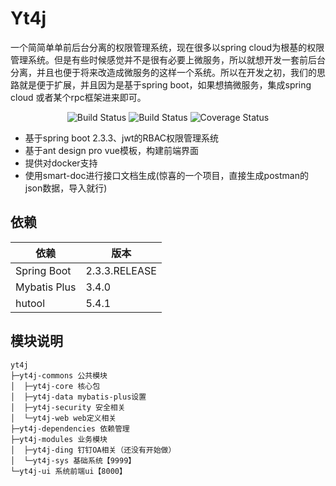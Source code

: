 # Yt4j 

一个简简单单前后台分离的权限管理系统，现在很多以spring cloud为根基的权限管理系统。但是有些时候感觉并不是很有必要上微服务，所以就想开发一套前后台分离，并且也便于将来改造成微服务的这样一个系统。所以在开发之初，我们的思路就是便于扩展，并且因为是基于spring boot，如果想搞微服务，集成spring cloud 或者某个rpc框架进来即可。

<p align="center">
 <img src="https://img.shields.io/badge/Yt4j-1.0.1-success.svg" alt="Build Status">
 <img src="https://img.shields.io/badge/antd%20vue%20pro-3.0.0-green.svg" alt="Build Status">
 <img src="https://img.shields.io/badge/spring%20boot-2.3.3-blue" alt="Coverage Status">
</p>


- 基于spring boot 2.3.3、jwt的RBAC权限管理系统
- 基于ant design pro vue模板，构建前端界面
- 提供对docker支持
- 使用smart-doc进行接口文档生成(惊喜的一个项目，直接生成postman的json数据，导入就行)



## 依赖


依赖 | 版本
---|---
Spring Boot |  2.3.3.RELEASE 
Mybatis Plus | 3.4.0
hutool | 5.4.1

## 模块说明

```
yt4j
├─yt4j-commons 公共模块
│  ├─yt4j-core 核心包
│  ├─yt4j-data mybatis-plus设置
│  ├─yt4j-security 安全相关
│  └─yt4j-web web定义相关
├─yt4j-dependencies 依赖管理
├─yt4j-modules 业务模块
│  ├─yt4j-ding 钉钉OA相关（还没有开始做）
│  └─yt4j-sys 基础系统【9999】
└─yt4j-ui 系统前端ui【8000】

```

